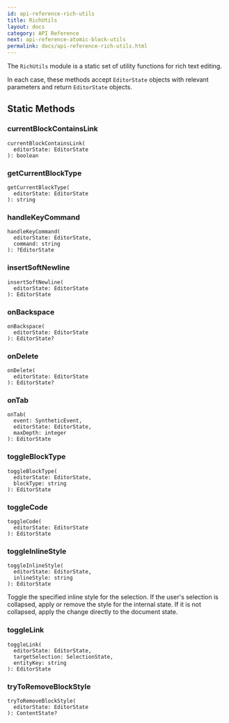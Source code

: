 ```yaml
---
id: api-reference-rich-utils
title: RichUtils
layout: docs
category: API Reference
next: api-reference-atomic-block-utils
permalink: docs/api-reference-rich-utils.html
---
```


The `RichUtils` module is a static set of utility functions for rich text
editing.

In each case, these methods accept `EditorState` objects with relevant
parameters and return `EditorState` objects.

## Static Methods

### currentBlockContainsLink

```
currentBlockContainsLink(
  editorState: EditorState
): boolean
```

### getCurrentBlockType

```
getCurrentBlockType(
  editorState: EditorState
): string
```

### handleKeyCommand

```
handleKeyCommand(
  editorState: EditorState,
  command: string
): ?EditorState
```

### insertSoftNewline

```
insertSoftNewline(
  editorState: EditorState
): EditorState
```

### onBackspace

```
onBackspace(
  editorState: EditorState
): EditorState?
```

### onDelete

```
onDelete(
  editorState: EditorState
): EditorState?
```

### onTab

```
onTab(
  event: SyntheticEvent,
  editorState: EditorState,
  maxDepth: integer
): EditorState
```

### toggleBlockType

```
toggleBlockType(
  editorState: EditorState,
  blockType: string
): EditorState
```

### toggleCode

```
toggleCode(
  editorState: EditorState
): EditorState
```

### toggleInlineStyle

```
toggleInlineStyle(
  editorState: EditorState,
  inlineStyle: string
): EditorState
```

Toggle the specified inline style for the selection. If the
user's selection is collapsed, apply or remove the style for the
internal state. If it is not collapsed, apply the change directly
to the document state.

### toggleLink

```
toggleLink(
  editorState: EditorState,
  targetSelection: SelectionState,
  entityKey: string
): EditorState
```

### tryToRemoveBlockStyle

```
tryToRemoveBlockStyle(
  editorState: EditorState
): ContentState?
```
